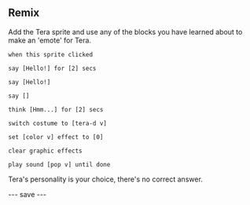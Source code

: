 ## Remix

Add the Tera sprite and use any of the blocks you have learned about to make an 'emote' for Tera. 

```blocks3
when this sprite clicked

say [Hello!] for [2] secs

say [Hello!]

say []

think [Hmm...] for [2] secs

switch costume to [tera-d v]

set [color v] effect to [0]

clear graphic effects

play sound [pop v] until done

```

Tera's personality is your choice, there's no correct answer.

--- save ---
